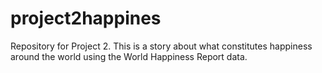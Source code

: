 # project2happines
Repository for Project 2.  This is a story about what constitutes happiness around the world using the World Happiness Report data. 
